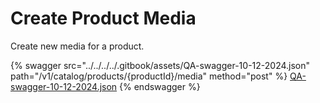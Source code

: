 # Create Product Media

Create new media for a product.

{% swagger src="../../../../.gitbook/assets/QA-swagger-10-12-2024.json" path="/v1/catalog/products/{productId}/media" method="post" %}
[QA-swagger-10-12-2024.json](../../../../.gitbook/assets/QA-swagger-10-12-2024.json)
{% endswagger %}
